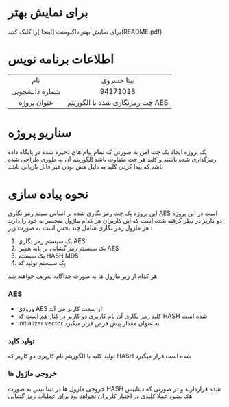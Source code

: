# برای نمایش بهتر
برای نمایش بهتر داکیومنت  [اینجا ]را کلیک کنید(README.pdf)

# اطلاعات برنامه نویس

| ||
|:----------------:|:--------:|
|   نام  | بیتا خسروی |
|     شماره دانشجویی| 94171018 |  
|    عنوان پروژه| چت رمزنگاری شده با الگوریتم AES |  

# سناریو پروژه


یک پروژه ایجاد یک چت امن به صورتی که تمام پیام های ذخیره شده در پایگاه داده رمزگذاری شده باشند و کلید هر چت متفاوت باشد الگوریتم آن به طوری  طراحی شده باشد که پیدا کردن کلید به دلیل 
هش بودن غیر قابل بازیابی باشد


# نحوه پیاده سازی


این پروژه یک چت رمز نگاری شده بر اساس سیتم رمز نگاری AES است 
در این پروژه دو کاربر در نظر گرفته شده است که این کاربران هر کدام ماژول منحصر به خود را  دارند
هر ماژول رمز نگاری شامل چند بخش است به صورت زیر :
1.  یک سیستم رمز نگاری AES
2.  یک سیستم رمز گشایی بر پایه همین AES
3.  یک سیستم HASH MD5  
4.  یک سیستم تولید کد

هر کدام از زیر ماژول ها به صورت جداگانه تعریف خواهند شد 

### AES 


*  ورودی AES از سمت کاربر می آید 
*  کلید رمز نگاری آن نام کاربری دو کاربر در کنار هم است که HASH شده است
*  initializer vector به عنوان مقدار پیش فرض قرار میگیرد


### تولید کلید

تولید کلید با الگوریتم نام کاربری دو کاربر که HASH شده است قرار میگیرد

### خروجی ماژول ها

خروجی ماژول ها در دیتا بیس به صورت HASH شده قراردارند و در صورتی که دیتابیس هک بشود عملا کلیدی در اختیار کاربران نخواهد بود برای عملیات رمز گشایی


